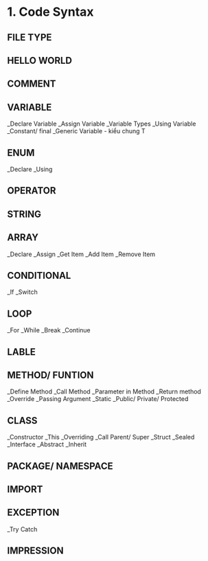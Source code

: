 # 1. Code Syntax

## FILE TYPE
## HELLO WORLD
## COMMENT
## VARIABLE
_Declare Variable
_Assign Variable
_Variable Types
_Using Variable
_Constant/ final
_Generic Variable - kiểu chung T
## ENUM
_Declare
_Using
## OPERATOR
## STRING
## ARRAY
_Declare
_Assign
_Get Item
_Add Item
_Remove Item
## CONDITIONAL
_If
_Switch
## LOOP
_For
_While
_Break
_Continue
## LABLE
## METHOD/ FUNTION
_Define Method
_Call Method
_Parameter in Method
_Return method
_Override
_Passing Argument
_Static
_Public/ Private/ Protected
## CLASS
_Constructor
_This
_Overriding
_Call Parent/ Super
_Struct
_Sealed
_Interface
_Abstract
_Inherit
## PACKAGE/ NAMESPACE
## IMPORT
## EXCEPTION
_Try Catch
## IMPRESSION